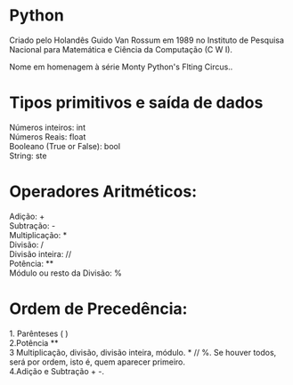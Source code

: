 <!DOCTYPE html>
<html lang="pt-br">
<head>
    <meta charset="UTF-8">
    <meta http-equiv="X-UA-Compatible" content="IE=edge">
    <meta name="viewport" content="width=device-width, initial-scale=1.0">
    <title>Python</title>
</head>
<body>
    <h1>Python</h1>
    <p>Criado pelo Holandês Guido Van Rossum em 1989 no Instituto de Pesquisa Nacional para Matemática e Ciência da Computação (C W I).</p>

   <p>Nome em homenagem à série Monty Python's Flting Circus..</p>
  <h1>Tipos primitivos e saída de dados</h1>
    <p>Números inteiros: int<br>
    Números Reais: float<br>
    Booleano (True or False): bool<br>
    String: ste
    </p>

  <h1>Operadores Aritméticos:</h1>
    <p>Adição: +<br>
    Subtração: - <br>
    Multiplicação: * <br>
    Divisão: / <br>
    Divisão inteira: //<br>
    Potência: **<br>
    Módulo ou resto da Divisão: %
    </p>

   <h1>Ordem de Precedência:</h1>
    <p>1. Parênteses ( )<br>2.Potência **<br>3 Multiplicação, divisão, divisão inteira, módulo. * // %. Se houver todos, será por ordem, isto é, quem aparecer primeiro.<br>4.Adição e Subtração + -.</p>
</body>
</html>